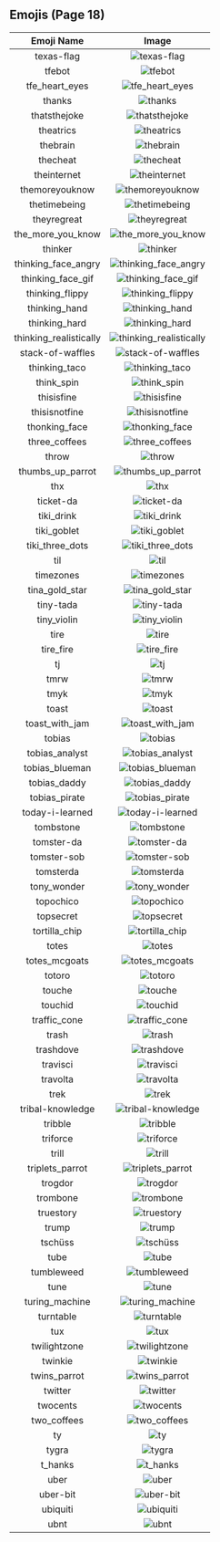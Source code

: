
  ## Emojis (Page 18)
  |Emoji Name|Image|
  | :-: | :-: |
  |texas-flag| ![texas-flag](/output/texas-flag.png)|
  |tfebot| ![tfebot](/output/tfebot.png)|
  |tfe_heart_eyes| ![tfe_heart_eyes](/output/tfe_heart_eyes.png)|
  |thanks| ![thanks](/output/thanks.gif)|
  |thatsthejoke| ![thatsthejoke](/output/thatsthejoke.png)|
  |theatrics| ![theatrics](/output/theatrics.jpg)|
  |thebrain| ![thebrain](/output/thebrain.png)|
  |thecheat| ![thecheat](/output/thecheat.gif)|
  |theinternet| ![theinternet](/output/theinternet.png)|
  |themoreyouknow| ![themoreyouknow](/output/themoreyouknow.jpg)|
  |thetimebeing| ![thetimebeing](/output/thetimebeing.jpg)|
  |theyregreat| ![theyregreat](/output/theyregreat.png)|
  |the_more_you_know| ![the_more_you_know](/output/the_more_you_know.gif)|
  |thinker| ![thinker](/output/thinker.jpg)|
  |thinking_face_angry| ![thinking_face_angry](/output/thinking_face_angry.png)|
  |thinking_face_gif| ![thinking_face_gif](/output/thinking_face_gif.gif)|
  |thinking_flippy| ![thinking_flippy](/output/thinking_flippy.gif)|
  |thinking_hand| ![thinking_hand](/output/thinking_hand.png)|
  |thinking_hard| ![thinking_hard](/output/thinking_hard.gif)|
  |thinking_realistically| ![thinking_realistically](/output/thinking_realistically.png)|
  |stack-of-waffles| ![stack-of-waffles](/output/stack-of-waffles.gif)|
  |thinking_taco| ![thinking_taco](/output/thinking_taco.png)|
  |think_spin| ![think_spin](/output/think_spin.gif)|
  |thisisfine| ![thisisfine](/output/thisisfine.png)|
  |thisisnotfine| ![thisisnotfine](/output/thisisnotfine.png)|
  |thonking_face| ![thonking_face](/output/thonking_face.png)|
  |three_coffees| ![three_coffees](/output/three_coffees.png)|
  |throw| ![throw](/output/throw.png)|
  |thumbs_up_parrot| ![thumbs_up_parrot](/output/thumbs_up_parrot.gif)|
  |thx| ![thx](/output/thx.png)|
  |ticket-da| ![ticket-da](/output/ticket-da.png)|
  |tiki_drink| ![tiki_drink](/output/tiki_drink.png)|
  |tiki_goblet| ![tiki_goblet](/output/tiki_goblet.png)|
  |tiki_three_dots| ![tiki_three_dots](/output/tiki_three_dots.png)|
  |til| ![til](/output/til)|
  |timezones| ![timezones](/output/timezones.jpg)|
  |tina_gold_star| ![tina_gold_star](/output/tina_gold_star.gif)|
  |tiny-tada| ![tiny-tada](/output/tiny-tada.png)|
  |tiny_violin| ![tiny_violin](/output/tiny_violin.png)|
  |tire| ![tire](/output/tire.png)|
  |tire_fire| ![tire_fire](/output/tire_fire.jpg)|
  |tj| ![tj](/output/tj.png)|
  |tmrw| ![tmrw](/output/tmrw.jpg)|
  |tmyk| ![tmyk](/output/tmyk.gif)|
  |toast| ![toast](/output/toast.png)|
  |toast_with_jam| ![toast_with_jam](/output/toast_with_jam.png)|
  |tobias| ![tobias](/output/tobias.png)|
  |tobias_analyst| ![tobias_analyst](/output/tobias_analyst.png)|
  |tobias_blueman| ![tobias_blueman](/output/tobias_blueman.png)|
  |tobias_daddy| ![tobias_daddy](/output/tobias_daddy.png)|
  |tobias_pirate| ![tobias_pirate](/output/tobias_pirate.png)|
  |today-i-learned| ![today-i-learned](/output/today-i-learned.png)|
  |tombstone| ![tombstone](/output/tombstone.png)|
  |tomster-da| ![tomster-da](/output/tomster-da)|
  |tomster-sob| ![tomster-sob](/output/tomster-sob.png)|
  |tomsterda| ![tomsterda](/output/tomsterda.png)|
  |tony_wonder| ![tony_wonder](/output/tony_wonder.png)|
  |topochico| ![topochico](/output/topochico.jpg)|
  |topsecret| ![topsecret](/output/topsecret.png)|
  |tortilla_chip| ![tortilla_chip](/output/tortilla_chip.png)|
  |totes| ![totes](/output/totes.jpg)|
  |totes_mcgoats| ![totes_mcgoats](/output/totes_mcgoats.jpg)|
  |totoro| ![totoro](/output/totoro.gif)|
  |touche| ![touche](/output/touche.png)|
  |touchid| ![touchid](/output/touchid.png)|
  |traffic_cone| ![traffic_cone](/output/traffic_cone.png)|
  |trash| ![trash](/output/trash)|
  |trashdove| ![trashdove](/output/trashdove.png)|
  |travisci| ![travisci](/output/travisci.png)|
  |travolta| ![travolta](/output/travolta.gif)|
  |trek| ![trek](/output/trek.png)|
  |tribal-knowledge| ![tribal-knowledge](/output/tribal-knowledge.png)|
  |tribble| ![tribble](/output/tribble.png)|
  |triforce| ![triforce](/output/triforce.gif)|
  |trill| ![trill](/output/trill.png)|
  |triplets_parrot| ![triplets_parrot](/output/triplets_parrot.gif)|
  |trogdor| ![trogdor](/output/trogdor.gif)|
  |trombone| ![trombone](/output/trombone.png)|
  |truestory| ![truestory](/output/truestory.png)|
  |trump| ![trump](/output/trump.png)|
  |tschüss| ![tschüss](/output/tschüss)|
  |tube| ![tube](/output/tube.png)|
  |tumbleweed| ![tumbleweed](/output/tumbleweed.gif)|
  |tune| ![tune](/output/tune.gif)|
  |turing_machine| ![turing_machine](/output/turing_machine.jpg)|
  |turntable| ![turntable](/output/turntable.png)|
  |tux| ![tux](/output/tux.png)|
  |twilightzone| ![twilightzone](/output/twilightzone.png)|
  |twinkie| ![twinkie](/output/twinkie.jpg)|
  |twins_parrot| ![twins_parrot](/output/twins_parrot.gif)|
  |twitter| ![twitter](/output/twitter.png)|
  |twocents| ![twocents](/output/twocents.jpg)|
  |two_coffees| ![two_coffees](/output/two_coffees.png)|
  |ty| ![ty](/output/ty.gif)|
  |tygra| ![tygra](/output/tygra.png)|
  |t_hanks| ![t_hanks](/output/t_hanks.png)|
  |uber| ![uber](/output/uber.png)|
  |uber-bit| ![uber-bit](/output/uber-bit.png)|
  |ubiquiti| ![ubiquiti](/output/ubiquiti)|
  |ubnt| ![ubnt](/output/ubnt.jpg)|
  